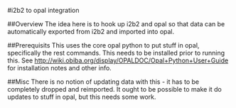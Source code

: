 #i2b2 to opal integration

##Overview
The idea here is to hook up i2b2 and opal so that data can be automatically exported from i2b2 and imported into opal.

##Prerequisits
This uses the core opal python to put stuff in opal, specifically the rest commands. This needs to be installed prior to running this. See http://wiki.obiba.org/display/OPALDOC/Opal+Python+User+Guide for installation notes and other info.

##Misc
There is no notion of updating data with this - it has to be completely dropped and reimported. It ought to be possible to make it do updates to stuff in opal, but this needs some work.
